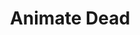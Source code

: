 ---
title: "Animate Dead"
permalink: /spells/animate-dead/
tags:
  - Spell
  - 3rd Level
  - Necromancy
available_for:
  - Cleric
  - Wizard
level: "3rd Level"
school: "Necromancy"
range: "10 ft"
comp:
  - V
  - S
  - M
material: "a drop of blood, a piece of flesh, and a pinch of bone dust."
cast_time: "1 Minute"
description: |
  This spell creates an undead servant. Choose a pile of bones or a corpse of a Medium or Small humanoid within range. Your spell imbues the target with a foul mimicry of life, raising it as an undead creature. The target becomes a skeleton if you chose bones or a zombie if you chose a corpse (the GM has the creature's game statistics).

  On each of your turns, you can use a bonus action to mentally command any creature you made with this spell if the creature is within 60 feet of you (if you control multiple creatures, you can command any or all of them at the same time, issuing the same command to each one). You decide what action the creature will take and where it will move during its next turn, or you can issue a general command, such as to guard a particular chamber or corridor. If you issue no commands, the creature only defends itself against hostile creatures. Once given an order, the creature continues to follow it until its task is complete.

  The creature is under your control for 24 hours, after which it stops obeying any command you've given it. To maintain control of the creature for another 24 hours, you must cast this spell on the creature again before the current 24-hour period ends. This use of the spell reasserts your control over up to four creatures you have animated with this spell, rather than animating a new one.

  **At higher levels.** When you cast this spell using a spell slot of 4th level or higher, you animate or reassert control over two additional undead creatures for each slot level above 3rd. Each of the creatures must come from a different corpse or pile of bones.
excerpt: "This spell creates an undead servant."
source: "Basic Rules"
---